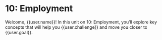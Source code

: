# 10: Employment

Welcome, {{user.name}}! In this unit on 10: Employment, you’ll explore key concepts that will help you {{user.challenge}} and move you closer to {{user.goal}}.